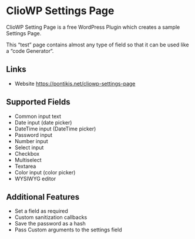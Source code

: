 # ClioWP Settings Page


ClioWP Setting Page is a free WordPress Plugin which creates a sample Settings Page.

This “test” page contains almost any type of field so that it can be used like a “code Generator“.

## Links

* Website https://pontikis.net/cliowp-settings-page

## Supported Fields

* Common input text
* Date input (date picker)
* DateTime input (DateTime picker)
* Password input
* Number input
* Select input
* Checkbox
* Multiselect
* Textarea
* Color input (color picker)
* WYSIWYG editor

## Additional Features

* Set a field as required
* Custom sanitization callbacks
* Save the password as a hash
* Pass Custom arguments to the settings field
